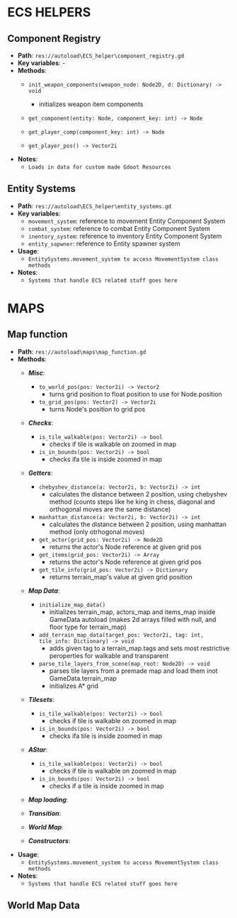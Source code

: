 # ECS HELPERS

## Component Registry
- **Path**: `res://autoload\ECS_helper\component_registry.gd`
- **Key variables**: -
- **Methods**: 
    - `init_weapon_components(weapon_node: Node2D, d: Dictionary) -> void`
        - initializes weapon item components

    - `get_component(entity: Node, component_key: int) -> Node`

    - `get_player_comp(component_key: int) -> Node`

    - `get_player_pos() -> Vector2i`
- **Notes**:
    - `Loads in data for custom made Gdoot Resources`

## Entity Systems
- **Path**: `res://autoload\ECS_helper\entity_systems.gd`
- **Key variables**:
    - `movement_system`: reference to movement Entity Component System
    - `combat_system`: reference to combat Entity Component System
    - `inentory_system`: reference to inventory Entity Component System
    - `entity_sapwner`: reference to Entity spawner system
- **Usage**:
    - `EntitySystems.movement_system to access MovementSystem class methods`
- **Notes**:
    - `Systems that handle ECS related stuff goes here`


# MAPS

## Map function
- **Path**: `res://autoload\maps\map_function.gd`
- **Methods**:
    - ***Misc***:
        - `to_world_pos(pos: Vector2i) -> Vector2`
            - turns grid position to float position to use for Node.position
        - `to_grid_pos(pos: Vector2) -> Vector2i`
            - turns Node's position to grid pos
    - ***Checks***:
        - `is_tile_walkable(pos: Vector2i) -> bool`
            - checks if tile is walkable on zoomed in map
        - `is_in_bounds(pos: Vector2i) -> bool`
            - checks ifa tile is inside zoomed in map
    - ***Getters***:
        - `chebyshev_distance(a: Vector2i, b: Vector2i) -> int`
            - calculates the distance between 2 position, using chebyshev method (counts steps like he king in chess, diagonal and orthogonal moves are the same distance)
        - `manhattan_distance(a: Vector2i, b: Vector2i) -> int`
            - calculates the distance between 2 position, using manhattan method (only otrhogonal moves)
        - `get_actor(grid_pos: Vector2i) -> Node2D`
            - returns the actor's Node reference at given grid pos
        - `get_items(grid_pos: Vector2i) -> Array`
            - returns the actor's Node reference at given grid pos
        - `get_tile_info(grid_pos: Vector2i) -> Dictionary`
            - returns terrain_map's value at given grid position
    - ***Map Data***:
        - `initialize_map_data()`
            - initializes terrain_map, actors_map and items_map inside GameData autoload (makes 2d arrays filled with null, and floor type for terrain_map)
        - `add_terrain_map_data(target_pos: Vector2i, tag: int, tile_info: Dictionary) -> void`
            - adds given tag to a terrain_map.tags and sets most restrictive peroperties for walkable and transparent
        - `parse_tile_layers_from_scene(map_root: Node2D) -> void`
            - parses tile layers from a premade map and load them inot GameData.terrain_map
            - initializes A* grid
    - ***Tilesets***:
        - `is_tile_walkable(pos: Vector2i) -> bool`
            - checks if tile is walkable on zoomed in map
        - `is_in_bounds(pos: Vector2i) -> bool`
            - checks ifa tile is inside zoomed in map
    - ***AStar***:
        - `is_tile_walkable(pos: Vector2i) -> bool`
            - checks if tile is walkable on zoomed in map
        - `is_in_bounds(pos: Vector2i) -> bool`
            - checks if a tile is inside zoomed in map
    - ***Map loading***:

    - ***Transition***:
    - ***World Map***:
    - ***Constructors***:
- **Usage**:
    - `EntitySystems.movement_system to access MovementSystem class methods`
- **Notes**:
    - `Systems that handle ECS related stuff goes here`

## World Map Data